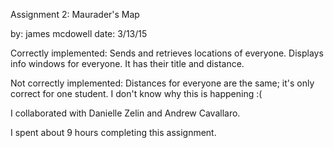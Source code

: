 Assignment 2: Maurader's Map

by: james mcdowell
date: 3/13/15

Correctly implemented: Sends and retrieves locations of everyone. 
Displays info windows for everyone. It has their title and distance.

Not correctly implemented: Distances for everyone are the same; it's 
only correct for one student. 
I don't know why this is happening :(

I collaborated with Danielle Zelin and Andrew Cavallaro.

I spent about 9 hours completing this assignment. 
